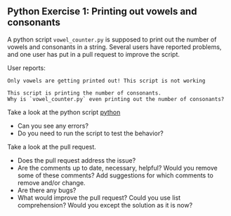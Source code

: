 ## Python Exercise 1: Printing out vowels and consonants

A python script `vowel_counter.py` is supposed to print out the number of vowels and consonants in a string.
Several users have reported problems, and one user has put in a pull request to improve the script. 

User reports:

```
Only vowels are getting printed out! This script is not working
```

```
This script is printing the number of consonants.
Why is `vowel_counter.py` even printing out the number of consonants?  
```

Take a look at the python script [python](REPO_URL/python/exercise1/vowel_counter.py) 

* Can you see any errors?
* Do you need to run the script to test the behavior?


Take a look at the pull request.

* Does the pull request address the issue?
* Are the comments up to date, necessary, helpful? Would you remove some of these comments? Add suggestions for which comments to remove and/or change.
* Are there any bugs?
* What would improve the pull request? Could you use list comprehension? Would you except the solution as it is now?
